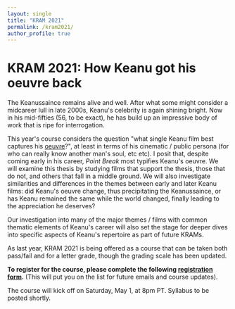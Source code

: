 ```yaml
---
layout: single
title: "KRAM 2021"
permalink: /kram2021/
author_profile: true
---
```


KRAM 2021: How Keanu got his oeuvre back
=================================

The Keanussaince remains alive and well. After what some might consider a midcareer lull in late 2000s, Keanu's celebrity is again shining bright. Now in his mid-fifties (56, to be exact), he has build up an impressive body of work that is ripe for interrogation.

This year's course considers the question "what single Keanu film best captures his [oeuvre](https://www.merriam-webster.com/dictionary/oeuvre)?", at least in terms of his cinematic / public persona (for who can really know another man's soul, etc etc). I posit that, despite coming early in his career, *Point Break* most typifies Keanu's oeuvre. We will examine this thesis by studying films that support the thesis, those that do not, and others that fall in a middle ground. We will also investigate similarities and differences in the themes between early and later Keanu films: did Keanu's oeuvre change, thus precipitating the Keanussaince, or has Keanu remained the same while the world changed, finally leading to the appreciation he deserves?

Our investigation into many of the major themes / films with common thematic elements of Keanu's career will also set the stage for deeper dives into specific aspects of Keanu's repertoire as part of future KRAMs.

As last year, KRAM 2021 is being offered as a course that can be taken both pass/fail and for a letter grade, though the grading scale has been updated.


**To register for the course, please complete the following [registration form](https://forms.gle/Zq3uFaaBcMqLNbZ66).** (This will put you on the list for future emails and course updates).

The course will kick off on Saturday, May 1, at 8pm PT. Syllabus to be posted shortly.
